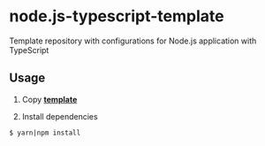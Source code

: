 # node.js-typescript-template
Template repository with configurations for Node.js application with TypeScript

## Usage

1. Copy
**[template](https://github.com/new?template_name=node.js-typescript-template&template_owner=stbestichhh)**

2. Install dependencies
  ```shell
  $ yarn|npm install
  ```
